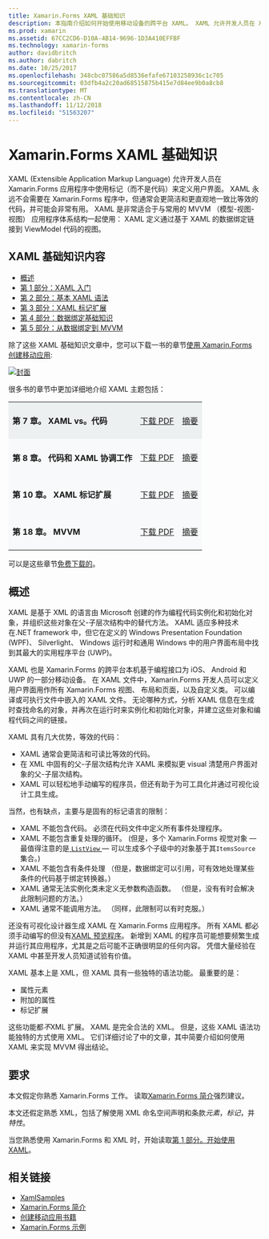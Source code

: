 ```yaml
---
title: Xamarin.Forms XAML 基础知识
description: 本指南介绍如何开始使用移动设备的跨平台 XAML。 XAML 允许开发人员在 Xamarin.Forms 应用程序使用标记而不是代码中定义的用户界面。
ms.prod: xamarin
ms.assetid: 67CC2CD6-D10A-4B14-9696-1D3A410EFFBF
ms.technology: xamarin-forms
author: davidbritch
ms.author: dabritch
ms.date: 10/25/2017
ms.openlocfilehash: 348cbc07586a5d8536efafe67103258936c1c705
ms.sourcegitcommit: 03dfb4a2c20ad68515875b415e7d84ee9b0a8cb8
ms.translationtype: MT
ms.contentlocale: zh-CN
ms.lasthandoff: 11/12/2018
ms.locfileid: "51563207"
---
```

# <a name="xamarinforms-xaml-basics"></a>Xamarin.Forms XAML 基础知识

XAML (Extensible Application Markup Language) 允许开发人员在 Xamarin.Forms 应用程序中使用标记（而不是代码）来定义用户界面。 XAML 永远不会需要在 Xamarin.Forms 程序中，但通常会更简洁和更直观地一致比等效的代码，并可能会非常有用。 XAML 是非常适合于与常用的 MVVM （模型-视图-视图） 应用程序体系结构一起使用： XAML 定义通过基于 XAML 的数据绑定链接到 ViewModel 代码的视图。

## <a name="xaml-basics-contents"></a>XAML 基础知识内容

* [概述](#Overview)
* [第 1 部分：XAML 入门](~/xamarin-forms/xaml/xaml-basics/get-started-with-xaml.md)
* [第 2 部分：基本 XAML 语法](~/xamarin-forms/xaml/xaml-basics/essential-xaml-syntax.md)
* [第 3 部分：XAML 标记扩展](~/xamarin-forms/xaml/xaml-basics/xaml-markup-extensions.md)
* [第 4 部分：数据绑定基础知识](~/xamarin-forms/xaml/xaml-basics/data-binding-basics.md)
* [第 5 部分：从数据绑定到 MVVM](~/xamarin-forms/xaml/xaml-basics/data-bindings-to-mvvm.md)

除了这些 XAML 基础知识文章中，您可以下载一书的章节[使用 Xamarin.Forms 创建移动应用](~/xamarin-forms/creating-mobile-apps-xamarin-forms/index.md):

[![](images/cover-sml.png "封面")](~/xamarin-forms/creating-mobile-apps-xamarin-forms/index.md)

很多书的章节中更加详细地介绍 XAML 主题包括：

<table style="border:0px; box-shadow:0 0px 0px" cellpadding="0" cellspacing="2" border="0" width="85%">
<tr style="background:#ecf0f1">
  <td style="border:0px;">
    <h4>第 7 章。 XAML vs。代码</h4>
  </td>
  <td style="border:0px;" align="right"><a href="https://download.xamarin.com/developer/xamarin-forms-book/XamarinFormsBook-Ch07-Apr2016.pdf">下载 PDF</a> </td>
  <td style="border:0px;" align="right"><a href="~/xamarin-forms/creating-mobile-apps-xamarin-forms/summaries/chapter07.md">摘要</a></td>
</tr>
<tr style="background:#f8f9fa">
  <td style="border:0px;">
    <h4>第 8 章。 代码和 XAML 协调工作</h4>
  </td>
  <td style="border:0px;" align="right"><a href="https://download.xamarin.com/developer/xamarin-forms-book/XamarinFormsBook-Ch08-Apr2016.pdf">下载 PDF</a> </td>
  <td style="border:0px;" align="right"><a href="~/xamarin-forms/creating-mobile-apps-xamarin-forms/summaries/chapter08.md">摘要</a></td>
</tr>
<tr style="background:#f8f9fa">
  <td style="border:0px;">
    <h4>第 10 章。 XAML 标记扩展</h4>
  </td>
  <td style="border:0px;" align="right"><a href="https://download.xamarin.com/developer/xamarin-forms-book/XamarinFormsBook-Ch10-Apr2016.pdf">下载 PDF</a> </td>
  <td style="border:0px;" align="right"><a href="~/xamarin-forms/creating-mobile-apps-xamarin-forms/summaries/chapter10.md">摘要</a></td>
</tr>
<tr style="background:#f8f9fa">
  <td style="border:0px;">
    <h4>第 18 章。 MVVM</h4>
  </td>
  <td style="border:0px;" align="right"><a href="https://download.xamarin.com/developer/xamarin-forms-book/XamarinFormsBook-Ch18-Apr2016.pdf">下载 PDF</a> </td>
  <td style="border:0px;" align="right"><a href="~/xamarin-forms/creating-mobile-apps-xamarin-forms/summaries/chapter18.md">摘要</a></td></tr>
</table>

可以是这些章节[免费下载的](~/xamarin-forms/creating-mobile-apps-xamarin-forms/index.md)。

<a name="Overview" />

## <a name="overview"></a>概述

XAML 是基于 XML 的语言由 Microsoft 创建的作为编程代码实例化和初始化对象，并组织这些对象在父-子层次结构中的替代方法。 XAML 适应多种技术在.NET framework 中，但它在定义的 Windows Presentation Foundation (WPF)、 Silverlight、 Windows 运行时和通用 Windows 中的用户界面布局中找到其最大的实用程序平台 (UWP)。

XAML 也是 Xamarin.Forms 的跨平台本机基于编程接口为 iOS、 Android 和 UWP 的一部分移动设备。 在 XAML 文件中，Xamarin.Forms 开发人员可以定义用户界面用作所有 Xamarin.Forms 视图、 布局和页面，以及自定义类。 可以编译或可执行文件中嵌入的 XAML 文件。 无论哪种方式，分析 XAML 信息在生成时查找命名的对象，并再次在运行时来实例化和初始化对象，并建立这些对象和编程代码之间的链接。

XAML 具有几大优势，等效的代码：

-  XAML 通常会更简洁和可读比等效的代码。
-  在 XML 中固有的父-子层次结构允许 XAML 来模拟更 visual 清楚用户界面对象的父-子层次结构。
-  XAML 可以轻松地手动编写的程序员，但还有助于为可工具化并通过可视化设计工具生成。

当然，也有缺点，主要与是固有的标记语言的限制：

-  XAML 不能包含代码。 必须在代码文件中定义所有事件处理程序。
-  XAML 不能包含重复处理的循环。 (但是，多个 Xamarin.Forms 视觉对象 — 最值得注意的是[ `ListView` ](xref:Xamarin.Forms.ListView) — 可以生成多个子级中的对象基于其`ItemsSource`集合。)
-  XAML 不能包含有条件处理 （但是，数据绑定可以引用，可有效地处理某些条件的代码基于绑定转换器。）
-  XAML 通常无法实例化类未定义无参数构造函数。 （但是，没有有时会解决此限制问题的方法。）
-  XAML 通常不能调用方法。 （同样，此限制可以有时克服。）

还没有可视化设计器生成 XAML 在 Xamarin.Forms 应用程序。 所有 XAML 都必须手动编写的但没有[XAML 预览程序](~/xamarin-forms/xaml/xaml-previewer.md)。 新增到 XAML 的程序员可能想要频繁生成并运行其应用程序，尤其是之后可能不正确很明显的任何内容。 凭借大量经验在 XAML 中甚至开发人员知道试验有价值。

XAML 基本上是 XML，但 XAML 具有一些独特的语法功能。 最重要的是：

- 属性元素
- 附加的属性
- 标记扩展

这些功能都*不*XML 扩展。 XAML 是完全合法的 XML。 但是，这些 XAML 语法功能独特的方式使用 XML。 它们详细讨论了中的文章，其中简要介绍如何使用 XAML 来实现 MVVM 得出结论。

## <a name="requirements"></a>要求

本文假定你熟悉 Xamarin.Forms 工作。 读取[Xamarin.Forms 简介](~/xamarin-forms/get-started/introduction-to-xamarin-forms.md)强烈建议。

本文还假定熟悉 XML，包括了解使用 XML 命名空间声明和条款*元素*，*标记*，并*特性*。

当您熟悉使用 Xamarin.Forms 和 XML 时，开始读取[第 1 部分。开始使用 XAML](~/xamarin-forms/xaml/xaml-basics/get-started-with-xaml.md)。



## <a name="related-links"></a>相关链接

- [XamlSamples](https://developer.xamarin.com/samples/xamarin-forms/XamlSamples/)
- [Xamarin.Forms 简介](~/xamarin-forms/get-started/introduction-to-xamarin-forms.md)
- [创建移动应用书籍](~/xamarin-forms/creating-mobile-apps-xamarin-forms/index.md)
- [Xamarin.Forms 示例](https://developer.xamarin.com/samples/xamarin-forms/all/)
